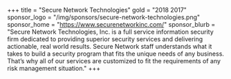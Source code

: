 +++
title = "Secure Network Technologies"
gold = "2018 2017"
sponsor_logo = "/img/sponsors/secure-network-technologies.png"
sponsor_home = "https://www.securenetworkinc.com/"
sponsor_blurb = "Secure Network Technologies, Inc. is a full service information security firm dedicated to providing superior security services and delivering actionable, real world results. Secure Network staff understands what it takes to build a security program that fits the unique needs of any business. That’s why all of our services are customized to fit the requirements of any risk management situation."
+++
